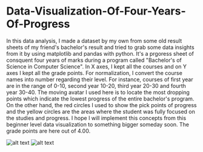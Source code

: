 # Data-Visualization-Of-Four-Years-Of-Progress
In this data analysis, I made a dataset by my own from some old result sheets of my friend's bachelor's result and tried to grab some data insights from it by using matplotlib and pandas with python. It's a prgoress sheet of consquent four years of marks during a program called "Bachelor's of Science in Computer Science". In X axes, I kept all the courses and on Y axes I kept all the grade points. For normalization, I convert the course names into number regarding their level. For instance, courses of first year are in the range of 0-10, second year 10-20, third year 20-30 and fourth year 30-40. The moving avatar I used here is to locate the most dropping points which indicate the lowest progress of the entire bachelor's program. On the other hand, the red circles I used to show the pick points of progress and the yellow circles are the areas where the student was fully focused on the studies and progress. I hope I will implement this concepts from this beginner level data visualization to something bigger someday soon. The grade points are here out of 4.00.

![alt text](https://media.giphy.com/media/nmOa17CooW9soGiDqD/giphy.gif)
![alt text](https://ibb.co/MDjmG4q.jpg)
